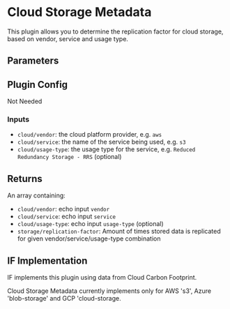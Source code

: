 
# Cloud Storage Metadata

This plugin allows you to determine the replication factor for cloud storage, based on vendor, service and usage type.

## Parameters

## Plugin Config

Not Needed

### Inputs

- `cloud/vendor`: the cloud platform provider, e.g. `aws`
- `cloud/service`: the name of the service being used, e.g. `s3`
- `cloud/usage-type`: the usage type for the service, e.g. `Reduced Redundancy Storage - RRS` (optional)

## Returns

An array containing:

- `cloud/vendor`: echo input `vendor`
- `cloud/service`: echo input `service`
- `cloud/usage-type`: echo input `usage-type` (optional)
- `storage/replication-factor`: Amount of times stored data is replicated for given vendor/service/usage-type combination

## IF Implementation

IF implements this plugin using data from Cloud Carbon Footprint. 

Cloud Storage Metadata currently implements only for AWS 's3', Azure 'blob-storage' and GCP 'cloud-storage.